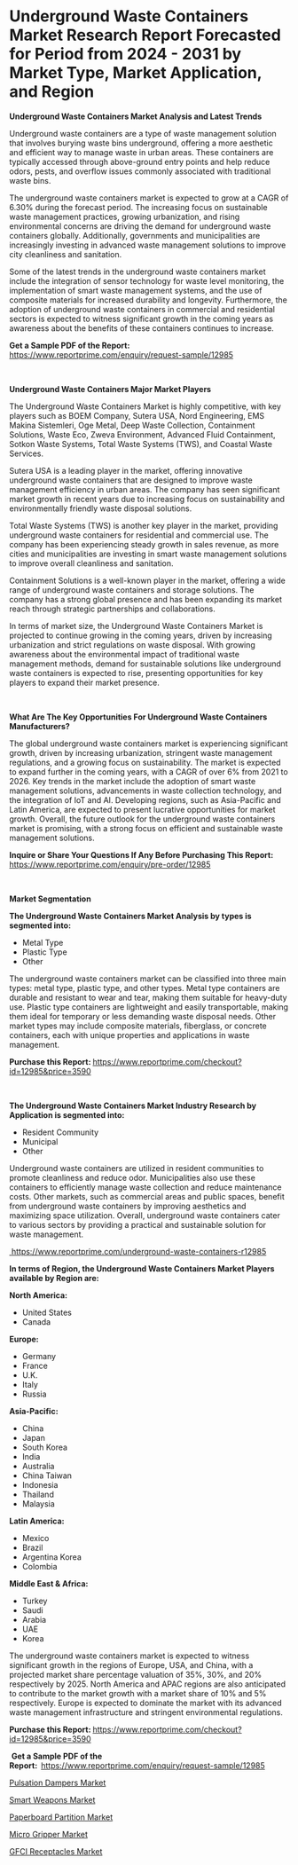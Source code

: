 <p><h1>Underground Waste Containers Market Research Report Forecasted for Period from 2024 -  2031 by Market Type, Market Application, and Region</h1></p><p><strong>Underground Waste Containers Market Analysis and Latest Trends</strong></p>
<p><p>Underground waste containers are a type of waste management solution that involves burying waste bins underground, offering a more aesthetic and efficient way to manage waste in urban areas. These containers are typically accessed through above-ground entry points and help reduce odors, pests, and overflow issues commonly associated with traditional waste bins.</p><p>The underground waste containers market is expected to grow at a CAGR of 6.30% during the forecast period. The increasing focus on sustainable waste management practices, growing urbanization, and rising environmental concerns are driving the demand for underground waste containers globally. Additionally, governments and municipalities are increasingly investing in advanced waste management solutions to improve city cleanliness and sanitation.</p><p>Some of the latest trends in the underground waste containers market include the integration of sensor technology for waste level monitoring, the implementation of smart waste management systems, and the use of composite materials for increased durability and longevity. Furthermore, the adoption of underground waste containers in commercial and residential sectors is expected to witness significant growth in the coming years as awareness about the benefits of these containers continues to increase.</p></p>
<p><strong>Get a Sample PDF of the Report:&nbsp;</strong> <a href="https://www.reportprime.com/enquiry/request-sample/12985">https://www.reportprime.com/enquiry/request-sample/12985</a></p>
<p>&nbsp;</p>
<p><strong>Underground Waste Containers Major Market Players</strong></p>
<p><p>The Underground Waste Containers Market is highly competitive, with key players such as BOEM Company, Sutera USA, Nord Engineering, EMS Makina Sistemleri, Oge Metal, Deep Waste Collection, Containment Solutions, Waste Eco, Zweva Environment, Advanced Fluid Containment, Sotkon Waste Systems, Total Waste Systems (TWS), and Coastal Waste Services.</p><p>Sutera USA is a leading player in the market, offering innovative underground waste containers that are designed to improve waste management efficiency in urban areas. The company has seen significant market growth in recent years due to increasing focus on sustainability and environmentally friendly waste disposal solutions.</p><p>Total Waste Systems (TWS) is another key player in the market, providing underground waste containers for residential and commercial use. The company has been experiencing steady growth in sales revenue, as more cities and municipalities are investing in smart waste management solutions to improve overall cleanliness and sanitation.</p><p>Containment Solutions is a well-known player in the market, offering a wide range of underground waste containers and storage solutions. The company has a strong global presence and has been expanding its market reach through strategic partnerships and collaborations.</p><p>In terms of market size, the Underground Waste Containers Market is projected to continue growing in the coming years, driven by increasing urbanization and strict regulations on waste disposal. With growing awareness about the environmental impact of traditional waste management methods, demand for sustainable solutions like underground waste containers is expected to rise, presenting opportunities for key players to expand their market presence.</p></p>
<p>&nbsp;</p>
<p><strong>What Are The Key Opportunities For Underground Waste Containers Manufacturers?</strong></p>
<p><p>The global underground waste containers market is experiencing significant growth, driven by increasing urbanization, stringent waste management regulations, and a growing focus on sustainability. The market is expected to expand further in the coming years, with a CAGR of over 6% from 2021 to 2026. Key trends in the market include the adoption of smart waste management solutions, advancements in waste collection technology, and the integration of IoT and AI. Developing regions, such as Asia-Pacific and Latin America, are expected to present lucrative opportunities for market growth. Overall, the future outlook for the underground waste containers market is promising, with a strong focus on efficient and sustainable waste management solutions.</p></p>
<p><strong>Inquire or Share Your Questions If Any Before Purchasing This Report:</strong> <a href="https://www.reportprime.com/enquiry/pre-order/12985">https://www.reportprime.com/enquiry/pre-order/12985</a></p>
<p>&nbsp;</p>
<p><strong>Market Segmentation</strong></p>
<p><strong>The Underground Waste Containers Market Analysis by types is segmented into:</strong></p>
<p><ul><li>Metal Type</li><li>Plastic Type</li><li>Other</li></ul></p>
<p><p>The underground waste containers market can be classified into three main types: metal type, plastic type, and other types. Metal type containers are durable and resistant to wear and tear, making them suitable for heavy-duty use. Plastic type containers are lightweight and easily transportable, making them ideal for temporary or less demanding waste disposal needs. Other market types may include composite materials, fiberglass, or concrete containers, each with unique properties and applications in waste management.</p></p>
<p><strong>Purchase this Report:&nbsp;</strong><a href="https://www.reportprime.com/checkout?id=12985&price=3590">https://www.reportprime.com/checkout?id=12985&price=3590</a></p>
<p>&nbsp;</p>
<p><strong>The Underground Waste Containers Market Industry Research by Application is segmented into:</strong></p>
<p><ul><li>Resident Community</li><li>Municipal</li><li>Other</li></ul></p>
<p><p>Underground waste containers are utilized in resident communities to promote cleanliness and reduce odor. Municipalities also use these containers to efficiently manage waste collection and reduce maintenance costs. Other markets, such as commercial areas and public spaces, benefit from underground waste containers by improving aesthetics and maximizing space utilization. Overall, underground waste containers cater to various sectors by providing a practical and sustainable solution for waste management.</p></p>
<p><a href="https://www.reportprime.com/underground-waste-containers-r12985">&nbsp;https://www.reportprime.com/underground-waste-containers-r12985</a></p>
<p><strong>In terms of Region, the Underground Waste Containers Market Players available by Region are:</strong></p>
<p>
    <p> <strong> North America: </strong>
        <ul>
            <li>United States</li>
            <li>Canada</li>
        </ul>
        </p> 
    <p> <strong> Europe: </strong>
        <ul>
            <li>Germany</li>
            <li>France</li>
            <li>U.K.</li>
            <li>Italy</li>
            <li>Russia</li>
        </ul>
        </p> 
    <p> <strong> Asia-Pacific: </strong>
        <ul>
            <li>China</li>
            <li>Japan</li>
            <li>South Korea</li>
            <li>India</li>
            <li>Australia</li>
            <li>China Taiwan</li>
            <li>Indonesia</li>
            <li>Thailand</li>
            <li>Malaysia</li>
        </ul>
        </p> 
    <p> <strong> Latin America: </strong>
        <ul>
            <li>Mexico</li>
            <li>Brazil</li>
            <li>Argentina Korea</li>
            <li>Colombia</li>
        </ul>
        </p> 
    <p> <strong> Middle East & Africa: </strong>
        <ul>
            <li>Turkey</li>
            <li>Saudi</li>
            <li>Arabia</li>
            <li>UAE</li>
            <li>Korea</li>
        </ul>
    </p>
    </p>
<p><p>The underground waste containers market is expected to witness significant growth in the regions of Europe, USA, and China, with a projected market share percentage valuation of 35%, 30%, and 20% respectively by 2025. North America and APAC regions are also anticipated to contribute to the market growth with a market share of 10% and 5% respectively. Europe is expected to dominate the market with its advanced waste management infrastructure and stringent environmental regulations.</p></p>
<p><strong>Purchase this Report: </strong><a href="https://www.reportprime.com/checkout?id=12985&price=3590">https://www.reportprime.com/checkout?id=12985&price=3590</a></p>
<p>&nbsp;<strong>Get a Sample PDF of the Report:&nbsp;&nbsp;</strong><a href="https://www.reportprime.com/enquiry/request-sample/12985">https://www.reportprime.com/enquiry/request-sample/12985</a></p>
<p><strong></strong></p>
<p><p><a href="https://www.linkedin.com/pulse/pulsation-dampers-market-global-regional-analysis-2024-dbkye?trackingId=Thn24TikT5KClnV6GpEJ%2Bw%3D%3D">Pulsation Dampers Market</a></p><p><a href="https://github.com/RickHolmes3/Market-Research-Report-List-6/blob/main/smart-weapons-market.md">Smart Weapons Market</a></p><p><a href="https://issuu.com/reportprime-2/docs/paperboard-partition-market-size-20_b2e6034218a402">Paperboard Partition Market</a></p><p><a href="https://www.linkedin.com/pulse/exploring-micro-gripper-market-dynamics-global-trends-future-vw4ie?trackingId=dqXhLBmwSECM2f1BZRRuAg%3D%3D">Micro Gripper Market</a></p><p><a href="https://github.com/Krish2023na/Market-Research-Report-List-6/blob/main/gfci-receptacles-market.md">GFCI Receptacles Market</a></p></p>